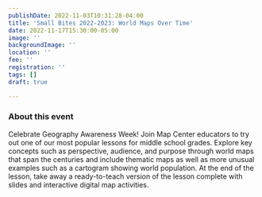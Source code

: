 ```yaml
---
publishDate: 2022-11-03T10:31:28-04:00
title: 'Small Bites 2022-2023: World Maps Over Time'
date: 2022-11-17T15:30:00-05:00
image: ''
backgroundImage: ''
location: ''
fee: ''
registration: ''
tags: []
draft: true

---
```

### About this event

Celebrate Geography Awareness Week! Join Map Center educators to try out one of our most popular lessons for middle school grades. Explore key concepts such as perspective, audience, and purpose through world maps that span the centuries and include thematic maps as well as more unusual examples such as a cartogram showing world population. At the end of the lesson, take away a ready-to-teach version of the lesson complete with slides and interactive digital map activities.